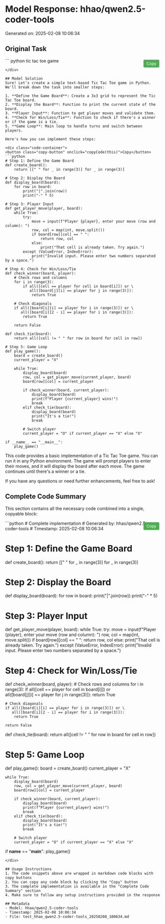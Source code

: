 # Model Response: hhao/qwen2.5-coder-tools
Generated on: 2025-02-08 10:06:34


<style>
.copy-button {
    position: absolute;
    top: 5px;
    right: 5px;
    padding: 5px 10px;
    background-color: #4CAF50;
    color: white;
    border: none;
    border-radius: 3px;
    cursor: pointer;
    z-index: 1;
}
.code-container {
    position: relative;
    margin: 10px 0;
}
.copy-button:hover {
    background-color: #45a049;
}
.copy-button:active {
    background-color: #3d8b40;
}
</style>

<script>
function copyCode(buttonElement) {
    const codeBlock = buttonElement.parentElement.querySelector('code');
    const range = document.createRange();
    range.selectNode(codeBlock);
    window.getSelection().removeAllRanges();
    window.getSelection().addRange(range);
    try {
        document.execCommand('copy');
        buttonElement.textContent = 'Copied!';
        setTimeout(() => {
            buttonElement.textContent = 'Copy';
        }, 2000);
    } catch(e) {
        console.error('Failed to copy text:', e);
        buttonElement.textContent = 'Failed to copy';
    }
    window.getSelection().removeAllRanges();
}
</script>


## Original Task
<div class="code-container">
<button class="copy-button" onclick="copyCode(this)">Copy</button>
```
python tic tac toe game

```
</div>

## Model Solution
Sure! Let's create a simple text-based Tic Tac Toe game in Python. We'll break down the task into smaller steps:

1. **Define the Game Board**: Create a 3x3 grid to represent the Tic Tac Toe board.
2. **Display the Board**: Function to print the current state of the board.
3. **Player Input**: Function to get player moves and validate them.
4. **Check for Win/Loss/Tie**: Function to check if there's a winner or if the game is a tie.
5. **Game Loop**: Main loop to handle turns and switch between players.

Here's how you can implement these steps:

<div class="code-container">
<button class="copy-button" onclick="copyCode(this)">Copy</button>
```python
# Step 1: Define the Game Board
def create_board():
    return [[" " for _ in range(3)] for _ in range(3)]

# Step 2: Display the Board
def display_board(board):
    for row in board:
        print("|".join(row))
        print("-" * 5)

# Step 3: Player Input
def get_player_move(player, board):
    while True:
        try:
            move = input(f"Player {player}, enter your move (row and column): ")
            row, col = map(int, move.split())
            if board[row][col] == " ":
                return row, col
            else:
                print("That cell is already taken. Try again.")
        except (ValueError, IndexError):
            print("Invalid input. Please enter two numbers separated by a space.")

# Step 4: Check for Win/Loss/Tie
def check_winner(board, player):
    # Check rows and columns
    for i in range(3):
        if all([cell == player for cell in board[i]]) or \
           all([board[j][i] == player for j in range(3)]):
            return True

    # Check diagonals
    if all([board[i][i] == player for i in range(3)]) or \
       all([board[i][2 - i] == player for i in range(3)]):
        return True

    return False

def check_tie(board):
    return all([cell != " " for row in board for cell in row])

# Step 5: Game Loop
def play_game():
    board = create_board()
    current_player = "X"
    
    while True:
        display_board(board)
        row, col = get_player_move(current_player, board)
        board[row][col] = current_player
        
        if check_winner(board, current_player):
            display_board(board)
            print(f"Player {current_player} wins!")
            break
        elif check_tie(board):
            display_board(board)
            print("It's a tie!")
            break
        
        # Switch player
        current_player = "O" if current_player == "X" else "X"

if __name__ == "__main__":
    play_game()
```
</div>

This code provides a basic implementation of a Tic Tac Toe game. You can run it in any Python environment. The game will prompt players to enter their moves, and it will display the board after each move. The game continues until there's a winner or a tie.

If you have any questions or need further enhancements, feel free to ask!

## Complete Code Summary
This section contains all the necessary code combined into a single, copyable block:

<div class="code-container">
<button class="copy-button" onclick="copyCode(this)">Copy</button>
```python
# Complete implementation
# Generated by: hhao/qwen2.5-coder-tools
# Timestamp: 2025-02-08 10:06:34

# Step 1: Define the Game Board
def create_board():
    return [[" " for _ in range(3)] for _ in range(3)]

# Step 2: Display the Board
def display_board(board):
    for row in board:
        print("|".join(row))
        print("-" * 5)

# Step 3: Player Input
def get_player_move(player, board):
    while True:
        try:
            move = input(f"Player {player}, enter your move (row and column): ")
            row, col = map(int, move.split())
            if board[row][col] == " ":
                return row, col
            else:
                print("That cell is already taken. Try again.")
        except (ValueError, IndexError):
            print("Invalid input. Please enter two numbers separated by a space.")

# Step 4: Check for Win/Loss/Tie
def check_winner(board, player):
    # Check rows and columns
    for i in range(3):
        if all([cell == player for cell in board[i]]) or \
           all([board[j][i] == player for j in range(3)]):
            return True

    # Check diagonals
    if all([board[i][i] == player for i in range(3)]) or \
       all([board[i][2 - i] == player for i in range(3)]):
        return True

    return False

def check_tie(board):
    return all([cell != " " for row in board for cell in row])

# Step 5: Game Loop
def play_game():
    board = create_board()
    current_player = "X"
    
    while True:
        display_board(board)
        row, col = get_player_move(current_player, board)
        board[row][col] = current_player
        
        if check_winner(board, current_player):
            display_board(board)
            print(f"Player {current_player} wins!")
            break
        elif check_tie(board):
            display_board(board)
            print("It's a tie!")
            break
        
        # Switch player
        current_player = "O" if current_player == "X" else "X"

if __name__ == "__main__":
    play_game()

```
</div>

## Usage Instructions
1. The code snippets above are wrapped in markdown code blocks with copy buttons
2. You can copy any code block by clicking the "Copy" button
3. The complete implementation is available in the "Complete Code Summary" section
4. Make sure to follow any setup instructions provided in the response

## Metadata
- Model: hhao/qwen2.5-coder-tools
- Timestamp: 2025-02-08 10:06:34
- File: test_hhao_qwen2.5-coder-tools_20250208_100634.md
